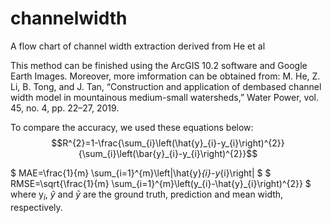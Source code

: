 # channelwidth
A flow chart of channel width extraction derived from He et al

This method can be finished using the ArcGIS 10.2 software and Google Earth Images. Moreover, more imformation can be obtained from:
M. He, Z. Li, B. Tong, and J. Tan, “Construction and application of dembased channel width model in mountainous medium-small watersheds,” Water Power, vol. 45, no. 4, pp. 22–27, 2019.

To compare the accuracy, we used these equations below:
$$R^{2}=1-\frac{\sum_{i}\left(\hat{y}_{i}-y_{i}\right)^{2}}{\sum_{i}\left(\bar{y}_{i}-y_{i}\right)^{2}}$$


$ MAE=\frac{1}{m} \sum_{i=1}^{m}\left|\hat{y}_{i}-y_{i}\right|	$
$ RMSE=\sqrt{\frac{1}{m} \sum_{i=1}^{m}\left(y_{i}-\hat{y}_{i}\right)^{2}} $
where y$_{i}$, $\hat{y}$ and $\bar{y}$ are the ground truth, prediction and mean width, respectively.
